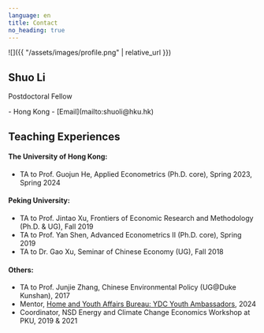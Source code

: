 ```yaml
---
language: en
title: Contact
no_heading: true
---
```


<div class="row">
<div class="col-md-4" markdown="1">
<div class="site-personal-heading" markdown="1">
![]({{ "/assets/images/profile.png" | relative_url }})

## Shuo Li

Postdoctoral Fellow
</div>
<div class="site-personal-info" markdown="1">
- <span class="icon icon-office"></span> Hong Kong
- <span class="icon icon-mail"></span> [Email](mailto:shuoli@hku.hk)
</div>
</div>
<div class="col-md-8" markdown="1">

## Teaching Experiences

#### The University of Hong Kong: 
- TA to Prof. Guojun He, Applied Econometrics (Ph.D. core), Spring 2023, Spring 2024 

#### Peking University: 
- TA to Prof. Jintao Xu, Frontiers of Economic Research and Methodology (Ph.D. & UG), Fall 2019
- TA to Prof. Yan Shen, Advanced Econometrics II (Ph.D. core), Spring 2019
- TA to Dr. Gao Xu, Seminar of Chinese Economy (UG), Fall 2018

#### Others: 
- TA to Prof. Junjie Zhang, Chinese Environmental Policy (UG@Duke Kunshan), 2017
- Mentor, [Home and Youth Affairs Bureau: YDC Youth Ambassadors](https://www.ydc.gov.hk/en/programmes/ambassadors/), 2024
- Coordinator, NSD Energy and Climate Change Economics Workshop at PKU, 2019 & 2021

